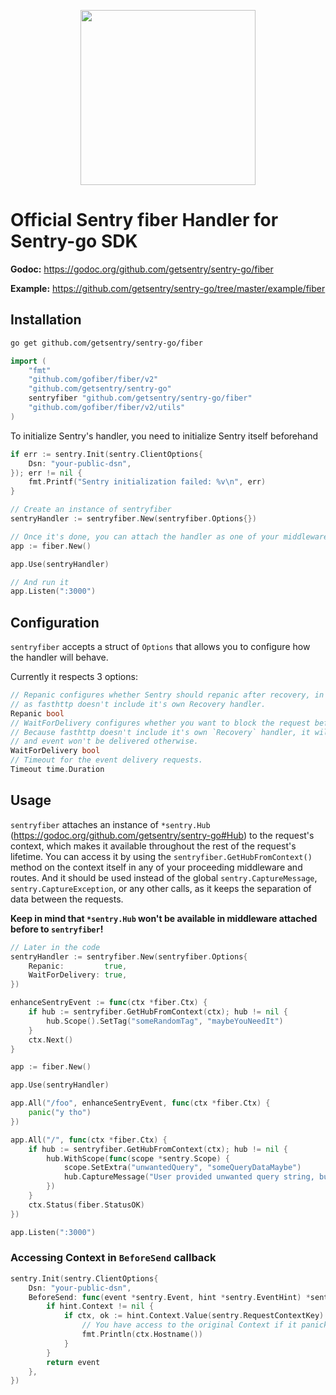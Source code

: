 <p align="center">
  <a href="https://sentry.io" target="_blank" align="center">
    <img src="https://sentry-brand.storage.googleapis.com/sentry-logo-black.png" width="280">
  </a>
  <br />
</p>

# Official Sentry fiber Handler for Sentry-go SDK

**Godoc:** https://godoc.org/github.com/getsentry/sentry-go/fiber

**Example:** https://github.com/getsentry/sentry-go/tree/master/example/fiber

## Installation

```sh
go get github.com/getsentry/sentry-go/fiber
```

```go
import (
	"fmt"
	"github.com/gofiber/fiber/v2"
	"github.com/getsentry/sentry-go"
	sentryfiber "github.com/getsentry/sentry-go/fiber"
	"github.com/gofiber/fiber/v2/utils"
)
```

To initialize Sentry's handler, you need to initialize Sentry itself beforehand

```go
if err := sentry.Init(sentry.ClientOptions{
	Dsn: "your-public-dsn",
}); err != nil {
	fmt.Printf("Sentry initialization failed: %v\n", err)
}

// Create an instance of sentryfiber
sentryHandler := sentryfiber.New(sentryfiber.Options{})

// Once it's done, you can attach the handler as one of your middlewares
app := fiber.New()

app.Use(sentryHandler)

// And run it
app.Listen(":3000")
```

## Configuration

`sentryfiber` accepts a struct of `Options` that allows you to configure how the handler will behave.

Currently it respects 3 options:

```go
// Repanic configures whether Sentry should repanic after recovery, in most cases it should be set to false,
// as fasthttp doesn't include it's own Recovery handler.
Repanic bool
// WaitForDelivery configures whether you want to block the request before moving forward with the response.
// Because fasthttp doesn't include it's own `Recovery` handler, it will restart the application,
// and event won't be delivered otherwise.
WaitForDelivery bool
// Timeout for the event delivery requests.
Timeout time.Duration
```

## Usage

`sentryfiber` attaches an instance of `*sentry.Hub` (https://godoc.org/github.com/getsentry/sentry-go#Hub) to the request's context, which makes it available throughout the rest of the request's lifetime.
You can access it by using the `sentryfiber.GetHubFromContext()` method on the context itself in any of your proceeding middleware and routes.
And it should be used instead of the global `sentry.CaptureMessage`, `sentry.CaptureException`, or any other calls, as it keeps the separation of data between the requests.

**Keep in mind that `*sentry.Hub` won't be available in middleware attached before to `sentryfiber`!**

```go
// Later in the code
sentryHandler := sentryfiber.New(sentryfiber.Options{
    Repanic:         true,
    WaitForDelivery: true,
})

enhanceSentryEvent := func(ctx *fiber.Ctx) {
    if hub := sentryfiber.GetHubFromContext(ctx); hub != nil {
        hub.Scope().SetTag("someRandomTag", "maybeYouNeedIt")
    }
    ctx.Next()
}

app := fiber.New()

app.Use(sentryHandler)

app.All("/foo", enhanceSentryEvent, func(ctx *fiber.Ctx) {
    panic("y tho")
})

app.All("/", func(ctx *fiber.Ctx) {
    if hub := sentryfiber.GetHubFromContext(ctx); hub != nil {
        hub.WithScope(func(scope *sentry.Scope) {
            scope.SetExtra("unwantedQuery", "someQueryDataMaybe")
            hub.CaptureMessage("User provided unwanted query string, but we recovered just fine")
        })
    }
    ctx.Status(fiber.StatusOK)
})

app.Listen(":3000")
```

### Accessing Context in `BeforeSend` callback

```go
sentry.Init(sentry.ClientOptions{
	Dsn: "your-public-dsn",
	BeforeSend: func(event *sentry.Event, hint *sentry.EventHint) *sentry.Event {
		if hint.Context != nil {
			if ctx, ok := hint.Context.Value(sentry.RequestContextKey).(*fiber.Ctx); ok {
				// You have access to the original Context if it panicked
				fmt.Println(ctx.Hostname())
			}
		}
		return event
	},
})
```
